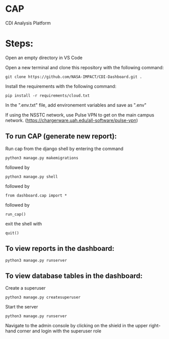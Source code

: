 CAP
===

CDI Analysis Platform


# Steps:

Open an empty directory in VS Code

Open a new terminal and clone this repository with the following command:

`git clone https://github.com/NASA-IMPACT/CDI-Dashboard.git .`

Install the requirements with the following command:

`pip install -r requirements/cloud.txt`

In the ".env.txt" file, add environement variables and save as ".env"

If using the NSSTC network, use Pulse VPN to get on the main campus network. (https://chargerware.uah.edu/all-software/pulse-vpn)

## To run CAP (generate new report):

Run cap from the django shell by entering the command

`python3 manage.py makemigrations`

followed by

`python3 manage.py shell`

followed by

`from dashboard.cap import *`

followed by

`run_cap()`

exit the shell with 

`quit()`

## To view reports in the dashboard:

`python3 manage.py runserver`

## To view database tables in the dashboard:

Create a superuser

`python3 manage.py createsuperuser`

Start the server

`python3 manage.py runserver`

Navigate to the admin console by clicking on the shield in the upper right-hand corner and login with the superuser role
